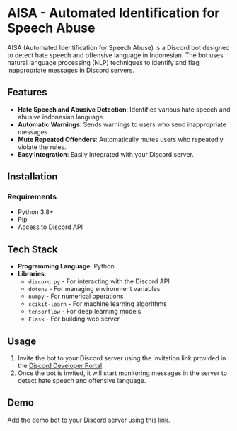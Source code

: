 # AISA - Automated Identification for Speech Abuse

AISA (Automated Identification for Speech Abuse) is a Discord bot designed to detect hate speech and offensive language in Indonesian. The bot uses natural language processing (NLP) techniques to identify and flag inappropriate messages in Discord servers.

## Features

- **Hate Speech and Abusive Detection**: Identifies various hate speech and abusive indonesian language.
- **Automatic Warnings**: Sends warnings to users who send inappropriate messages.
- **Mute Repeated Offenders**: Automatically mutes users who repeatedly violate the rules.
- **Easy Integration**: Easily integrated with your Discord server.

## Installation

### Requirements

- Python 3.8+
- Pip
- Access to Discord API

## Tech Stack

- **Programming Language**: Python
- **Libraries**:
  - `discord.py` - For interacting with the Discord API
  - `dotenv` - For managing environment variables
  - `numpy` - For numerical operations
  - `scikit-learn` - For machine learning algorithms
  - `tensorflow` - For deep learning models
  - `Flask` - For building web server

## Usage

1. Invite the bot to your Discord server using the invitation link provided in the [Discord Developer Portal](https://discord.com/developers/applications).
2. Once the bot is invited, it will start monitoring messages in the server to detect hate speech and offensive language.

## Demo

Add the demo bot to your Discord server using this [link](https://discord.com/api/oauth2/authorize?client_id=1177191526456098896&permissions=2416126006&scope=bot).
